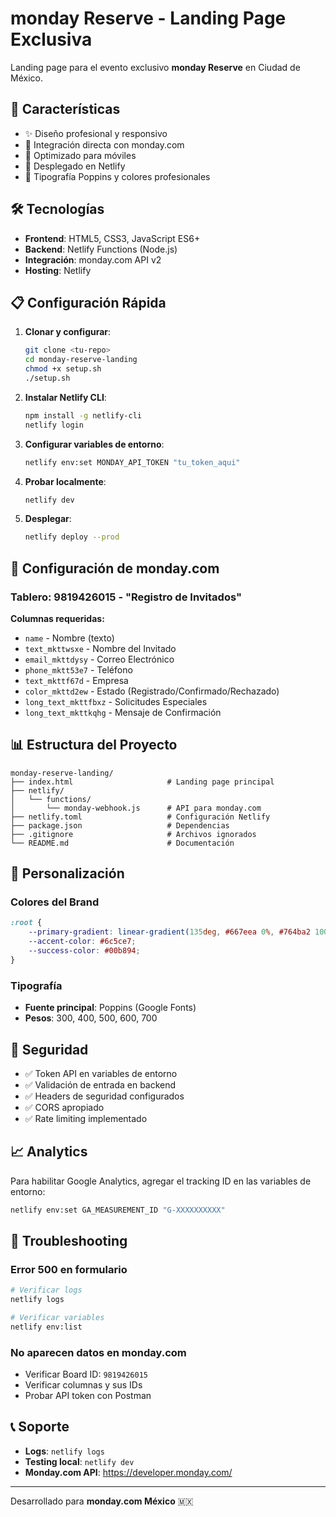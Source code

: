 # monday Reserve - Landing Page Exclusiva

Landing page para el evento exclusivo **monday Reserve** en Ciudad de México.

## 🎯 Características

- ✨ Diseño profesional y responsivo
- 🔗 Integración directa con monday.com
- 📱 Optimizado para móviles
- 🚀 Desplegado en Netlify
- 🎨 Tipografía Poppins y colores profesionales

## 🛠️ Tecnologías

- **Frontend**: HTML5, CSS3, JavaScript ES6+
- **Backend**: Netlify Functions (Node.js)
- **Integración**: monday.com API v2
- **Hosting**: Netlify

## 📋 Configuración Rápida

1. **Clonar y configurar**:
   ```bash
   git clone <tu-repo>
   cd monday-reserve-landing
   chmod +x setup.sh
   ./setup.sh
   ```

2. **Instalar Netlify CLI**:
   ```bash
   npm install -g netlify-cli
   netlify login
   ```

3. **Configurar variables de entorno**:
   ```bash
   netlify env:set MONDAY_API_TOKEN "tu_token_aqui"
   ```

4. **Probar localmente**:
   ```bash
   netlify dev
   ```

5. **Desplegar**:
   ```bash
   netlify deploy --prod
   ```

## 🔧 Configuración de monday.com

### Tablero: 9819426015 - "Registro de Invitados"

**Columnas requeridas:**
- `name` - Nombre (texto)
- `text_mkttwsxe` - Nombre del Invitado
- `email_mkttdysy` - Correo Electrónico  
- `phone_mktt53e7` - Teléfono
- `text_mkttf67d` - Empresa
- `color_mkttd2ew` - Estado (Registrado/Confirmado/Rechazado)
- `long_text_mkttfbxz` - Solicitudes Especiales
- `long_text_mkttkqhg` - Mensaje de Confirmación

## 📊 Estructura del Proyecto

```
monday-reserve-landing/
├── index.html                     # Landing page principal
├── netlify/
│   └── functions/
│       └── monday-webhook.js      # API para monday.com
├── netlify.toml                   # Configuración Netlify
├── package.json                   # Dependencias
├── .gitignore                     # Archivos ignorados
└── README.md                      # Documentación
```

## 🎨 Personalización

### Colores del Brand
```css
:root {
    --primary-gradient: linear-gradient(135deg, #667eea 0%, #764ba2 100%);
    --accent-color: #6c5ce7;
    --success-color: #00b894;
}
```

### Tipografía
- **Fuente principal**: Poppins (Google Fonts)
- **Pesos**: 300, 400, 500, 600, 700

## 🔐 Seguridad

- ✅ Token API en variables de entorno
- ✅ Validación de entrada en backend
- ✅ Headers de seguridad configurados
- ✅ CORS apropiado
- ✅ Rate limiting implementado

## 📈 Analytics

Para habilitar Google Analytics, agregar el tracking ID en las variables de entorno:
```bash
netlify env:set GA_MEASUREMENT_ID "G-XXXXXXXXXX"
```

## 🚨 Troubleshooting

### Error 500 en formulario
```bash
# Verificar logs
netlify logs

# Verificar variables
netlify env:list
```

### No aparecen datos en monday.com
- Verificar Board ID: `9819426015`
- Verificar columnas y sus IDs
- Probar API token con Postman

## 📞 Soporte

- **Logs**: `netlify logs`
- **Testing local**: `netlify dev`
- **Monday.com API**: https://developer.monday.com/

---

Desarrollado para **monday.com México** 🇲🇽
